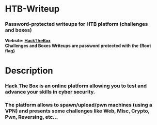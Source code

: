 # HTB-Writeup
<h3>Password-protected writeups for HTB platform (challenges and boxes)</h3>
<b>Website: <a href="https://www.hackthebox.eu/">HackTheBox</a></b> <br>
<b>Challenges and Boxes Writeups are password protected with the {Root flag}</b> <br>
<h1>Description</h1>
    <h3>Hack The Box is an online platform allowing you to test and advance your skills in cyber security.</h3>
    <h3>The platform allows to spawn/upload/pwn machines (using a VPN) and presents some challenges like Web, Misc, Crypto, Pwn, Reversing, etc...</h3>
